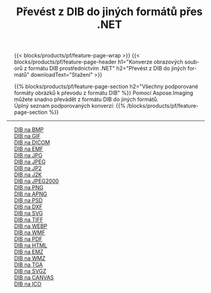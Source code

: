 ﻿---
title: Převést z DIB do jiných formátů přes .NET 
weight: 3920
url: /cs/net/conversion/from/dib 
lang: cs
langdirlevel: 2
locales: zh-hans,ja,it,ru,de,es,fr,nl,id,lt,pl,pt,vi,tr,ko,zh-hant,ar,hi,th,sv,cs,uk,he
description: Pomocí Aspose.Imaging můžete snadno převést z formátu DIB do jiných formátů
---

{{< blocks/products/pf/feature-page-wrap >}}
{{< blocks/products/pf/feature-page-header h1="Konverze obrazových souborů z formátu DIB prostřednictvím .NET" h2="Převést z DIB do jiných formátů" downloadText="Stažení" >}}


{{% blocks/products/pf/feature-page-section  h2="Všechny podporované formáty obrázků k převodu z formátu DIB" %}}
Pomocí Aspose.Imaging můžete snadno převádět z formátu DIB do jiných formátů.
<br/>
Úplný seznam podporovaných konverzí:
{{% /blocks/products/pf/feature-page-section %}}
<div class="container-fluid productfamilypage bg-gray">
    <div class="convertypes bg-gray agp-content section">
        <div class="container">
		<hr style="margin-left:-20px;"/>
		<div class="row other-converters">
		    <div class='col-md-2 other-converter remove-lp remove-rp'><a href="/imaging/cs/net/conversion/dib-to-bmp" >DIB na BMP</a></div><div class='col-md-2 other-converter remove-lp remove-rp'><a href="/imaging/cs/net/conversion/dib-to-gif" >DIB na GIF</a></div><div class='col-md-2 other-converter remove-lp remove-rp'><a href="/imaging/cs/net/conversion/dib-to-dicom" >DIB na DICOM</a></div><div class='col-md-2 other-converter remove-lp remove-rp'><a href="/imaging/cs/net/conversion/dib-to-emf" >DIB na EMF</a></div><div class='col-md-2 other-converter remove-lp remove-rp'><a href="/imaging/cs/net/conversion/dib-to-jpg" >DIB na JPG</a></div><div class='col-md-2 other-converter remove-lp remove-rp'><a href="/imaging/cs/net/conversion/dib-to-jpeg" >DIB na JPEG</a></div><div class='col-md-2 other-converter remove-lp remove-rp'><a href="/imaging/cs/net/conversion/dib-to-jp2" >DIB na JP2</a></div><div class='col-md-2 other-converter remove-lp remove-rp'><a href="/imaging/cs/net/conversion/dib-to-j2k" >DIB na J2K</a></div><div class='col-md-2 other-converter remove-lp remove-rp'><a href="/imaging/cs/net/conversion/dib-to-jpeg2000" >DIB na JPEG2000</a></div><div class='col-md-2 other-converter remove-lp remove-rp'><a href="/imaging/cs/net/conversion/dib-to-png" >DIB na PNG</a></div><div class='col-md-2 other-converter remove-lp remove-rp'><a href="/imaging/cs/net/conversion/dib-to-apng" >DIB na APNG</a></div><div class='col-md-2 other-converter remove-lp remove-rp'><a href="/imaging/cs/net/conversion/dib-to-psd" >DIB na PSD</a></div><div class='col-md-2 other-converter remove-lp remove-rp'><a href="/imaging/cs/net/conversion/dib-to-dxf" >DIB na DXF</a></div><div class='col-md-2 other-converter remove-lp remove-rp'><a href="/imaging/cs/net/conversion/dib-to-svg" >DIB na SVG</a></div><div class='col-md-2 other-converter remove-lp remove-rp'><a href="/imaging/cs/net/conversion/dib-to-tiff" >DIB na TIFF</a></div><div class='col-md-2 other-converter remove-lp remove-rp'><a href="/imaging/cs/net/conversion/dib-to-webp" >DIB na WEBP</a></div><div class='col-md-2 other-converter remove-lp remove-rp'><a href="/imaging/cs/net/conversion/dib-to-wmf" >DIB na WMF</a></div><div class='col-md-2 other-converter remove-lp remove-rp'><a href="/imaging/cs/net/conversion/dib-to-pdf" >DIB na PDF</a></div><div class='col-md-2 other-converter remove-lp remove-rp'><a href="/imaging/cs/net/conversion/dib-to-html" >DIB na HTML</a></div><div class='col-md-2 other-converter remove-lp remove-rp'><a href="/imaging/cs/net/conversion/dib-to-emz" >DIB na EMZ</a></div><div class='col-md-2 other-converter remove-lp remove-rp'><a href="/imaging/cs/net/conversion/dib-to-wmz" >DIB na WMZ</a></div><div class='col-md-2 other-converter remove-lp remove-rp'><a href="/imaging/cs/net/conversion/dib-to-tga" >DIB na TGA</a></div><div class='col-md-2 other-converter remove-lp remove-rp'><a href="/imaging/cs/net/conversion/dib-to-svgz" >DIB na SVGZ</a></div><div class='col-md-2 other-converter remove-lp remove-rp'><a href="/imaging/cs/net/conversion/dib-to-canvas" >DIB na CANVAS</a></div><div class='col-md-2 other-converter remove-lp remove-rp'><a href="/imaging/cs/net/conversion/dib-to-ico" >DIB na ICO</a></div>
                </div>
        </div>
    </div>
</div>
<br/>

